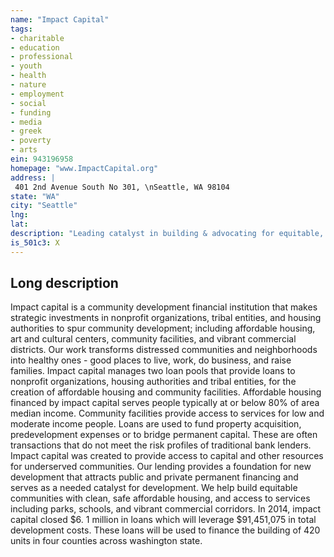 ```yaml
---
name: "Impact Capital"
tags:
- charitable
- education
- professional
- youth
- health
- nature
- employment
- social
- funding
- media
- greek
- poverty
- arts
ein: 943196958
homepage: "www.ImpactCapital.org"
address: |
 401 2nd Avenue South No 301, \nSeattle, WA 98104
state: "WA"
city: "Seattle"
lng: 
lat: 
description: "Leading catalyst in building & advocating for equitable, vibrant, & sustainable communities. "
is_501c3: X
---
```


## Long description

Impact capital is a community development financial institution that makes strategic investments in nonprofit organizations, tribal entities, and housing authorities to spur community development; including affordable housing, art and cultural centers, community facilities, and vibrant commercial districts. Our work transforms distressed communities and neighborhoods into healthy ones - good places to live, work, do business, and raise families. Impact capital manages two loan pools that provide loans to nonprofit organizations, housing authorities and tribal entities, for the creation of affordable housing and community facilities. Affordable housing financed by impact capital serves people typically at or below 80% of area median income. Community facilities provide access to services for low and moderate income people. Loans are used to fund property acquisition, predevelopment expenses or to bridge permanent capital. These are often transactions that do not meet the risk profiles of traditional bank lenders. Impact capital was created to provide access to capital and other resources for underserved communities. Our lending provides a foundation for new development that attracts public and private permanent financing and serves as a needed catalyst for development. We help build equitable communities with clean, safe affordable housing, and access to services including parks, schools, and vibrant commercial corridors. In 2014, impact capital closed $6. 1 million in loans which will leverage $91,451,075 in total development costs. These loans will be used to finance the building of 420 units in four counties across washington state. 
